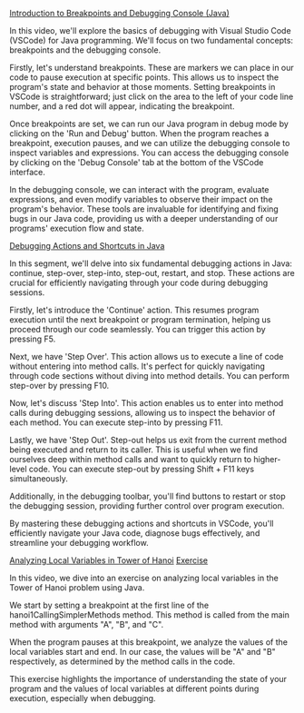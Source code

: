 
[Introduction to Breakpoints and Debugging Console (Java)](https://youtu.be/-13xdg-k6c4)

In this video, we'll explore the basics of debugging with Visual Studio Code (VSCode) for Java programming. We'll focus on two fundamental concepts: breakpoints and the debugging console.

Firstly, let's understand breakpoints. These are markers we can place in our code to pause execution at specific points. This allows us to inspect the program's state and behavior at those moments. Setting breakpoints in VSCode is straightforward; just click on the area to the left of your code line number, and a red dot will appear, indicating the breakpoint.

Once breakpoints are set, we can run our Java program in debug mode by clicking on the 'Run and Debug' button. When the program reaches a breakpoint, execution pauses, and we can utilize the debugging console to inspect variables and expressions. You can access the debugging console by clicking on the 'Debug Console' tab at the bottom of the VSCode interface.

In the debugging console, we can interact with the program, evaluate expressions, and even modify variables to observe their impact on the program's behavior. These tools are invaluable for identifying and fixing bugs in our Java code, providing us with a deeper understanding of our programs' execution flow and state.

[Debugging Actions and Shortcuts in Java](https://youtu.be/EJFRRmVuafQ)

In this segment, we'll delve into six fundamental debugging actions in Java: continue, step-over, step-into, step-out, restart, and stop. These actions are crucial for efficiently navigating through your code during debugging sessions.

Firstly, let's introduce the 'Continue' action. This resumes program execution until the next breakpoint or program termination, helping us proceed through our code seamlessly. You can trigger this action by pressing F5.

Next, we have 'Step Over'. This action allows us to execute a line of code without entering into method calls. It's perfect for quickly navigating through code sections without diving into method details. You can perform step-over by pressing F10.

Now, let's discuss 'Step Into'. This action enables us to enter into method calls during debugging sessions, allowing us to inspect the behavior of each method. You can execute step-into by pressing F11.

Lastly, we have 'Step Out'. Step-out helps us exit from the current method being executed and return to its caller. This is useful when we find ourselves deep within method calls and want to quickly return to higher-level code. You can execute step-out by pressing Shift + F11 keys simultaneously.

Additionally, in the debugging toolbar, you'll find buttons to restart or stop the debugging session, providing further control over program execution.

By mastering these debugging actions and shortcuts in VSCode, you'll efficiently navigate your Java code, diagnose bugs effectively, and streamline your debugging workflow.


[Analyzing Local Variables in Tower of Hanoi](https://youtu.be/OscVMvuHahY)
[Exercise](https://docs.google.com/document/d/1xIKBe47kW_b2wWwAojmTIssRX0Qlribj5UsgJqOedzo/edit)

In this video, we dive into an exercise on analyzing local variables in the Tower of Hanoi problem using Java.

We start by setting a breakpoint at the first line of the hanoi1CallingSimplerMethods method. This method is called from the main method with arguments "A", "B", and "C".

When the program pauses at this breakpoint, we analyze the values of the local variables start and end. In our case, the values will be "A" and "B" respectively, as determined by the method calls in the code.

This exercise highlights the importance of understanding the state of your program and the values of local variables at different points during execution, especially when debugging.
